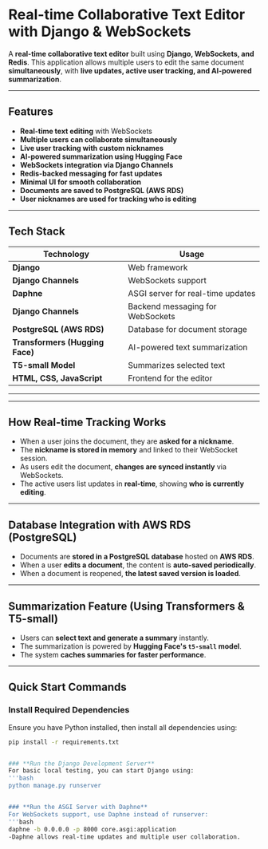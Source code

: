 #  Real-time Collaborative Text Editor with Django & WebSockets

A **real-time collaborative text editor** built using **Django, WebSockets, and Redis**. This application allows multiple users to edit the same document **simultaneously**, with **live updates, active user tracking, and AI-powered summarization**.

---

##  Features
- **Real-time text editing** with WebSockets
- **Multiple users can collaborate simultaneously**
- **Live user tracking with custom nicknames**
- **AI-powered summarization using Hugging Face**
- **WebSockets integration via Django Channels**
- **Redis-backed messaging for fast updates**
- **Minimal UI for smooth collaboration**
- **Documents are saved to PostgreSQL (AWS RDS)**
- **User nicknames are used for tracking who is editing**

---

## Tech Stack
| Technology | Usage |
|------------|------------------------|
| **Django** | Web framework |
| **Django Channels** | WebSockets support |
| **Daphne** | ASGI server for real-time updates |
| **Django Channels** | Backend messaging for WebSockets |
| **PostgreSQL (AWS RDS)** | Database for document storage |
| **Transformers (Hugging Face)** | AI-powered text summarization |
| **T5-small Model** | Summarizes selected text |
| **HTML, CSS, JavaScript** | Frontend for the editor |

---

---

## How Real-time Tracking Works
- When a user joins the document, they are **asked for a nickname**.
- The **nickname is stored in memory** and linked to their WebSocket session.
- As users edit the document, **changes are synced instantly** via WebSockets.
- The active users list updates in **real-time**, showing **who is currently editing**.

---

## Database Integration with AWS RDS (PostgreSQL)
- Documents are **stored in a PostgreSQL database** hosted on **AWS RDS**.
- When a user **edits a document**, the content is **auto-saved periodically**.
- When a document is reopened, **the latest saved version is loaded**.

---

## Summarization Feature (Using Transformers & T5-small)
- Users can **select text and generate a summary** instantly.
- The summarization is powered by **Hugging Face's `t5-small` model**.
- The system **caches summaries for faster performance**.

---

## Quick Start Commands

### **Install Required Dependencies**
Ensure you have Python installed, then install all dependencies using:
```bash
pip install -r requirements.txt


### **Run the Django Development Server**
For basic local testing, you can start Django using:
'''bash
python manage.py runserver


### **Run the ASGI Server with Daphne**
For WebSockets support, use Daphne instead of runserver:
'''bash
daphne -b 0.0.0.0 -p 8000 core.asgi:application
-Daphne allows real-time updates and multiple user collaboration.